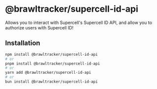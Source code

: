 # @brawltracker/supercell-id-api

Allows you to interact with Supercell's Supercell ID API, and allow you to authorize users
with Supercell ID!

## Installation

```bash
npm install @brawltracker/supercell-id-api
# or
pnpm install @brawltracker/supercell-id-api
# or
yarn add @brawltracker/supercell-id-api
# or
bun install @brawltracker/supercell-id-api
```
